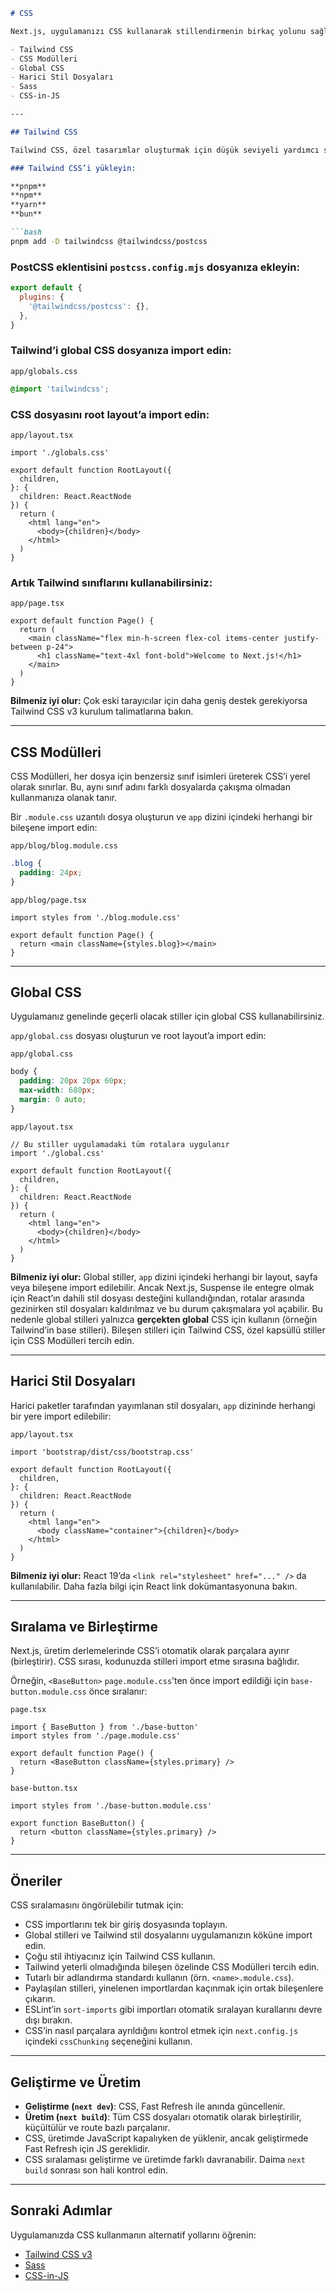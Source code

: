 ````markdown
# CSS

Next.js, uygulamanızı CSS kullanarak stillendirmenin birkaç yolunu sağlar:

- Tailwind CSS  
- CSS Modülleri  
- Global CSS  
- Harici Stil Dosyaları  
- Sass  
- CSS-in-JS  

---

## Tailwind CSS

Tailwind CSS, özel tasarımlar oluşturmak için düşük seviyeli yardımcı sınıflar sağlayan bir utility-first CSS framework’üdür.

### Tailwind CSS’i yükleyin:

**pnpm**  
**npm**  
**yarn**  
**bun**

```bash
pnpm add -D tailwindcss @tailwindcss/postcss
````

### PostCSS eklentisini `postcss.config.mjs` dosyanıza ekleyin:

```js
export default {
  plugins: {
    '@tailwindcss/postcss': {},
  },
}
```

### Tailwind’i global CSS dosyanıza import edin:

`app/globals.css`

```css
@import 'tailwindcss';
```

### CSS dosyasını root layout’a import edin:

`app/layout.tsx`

```tsx
import './globals.css'
 
export default function RootLayout({
  children,
}: {
  children: React.ReactNode
}) {
  return (
    <html lang="en">
      <body>{children}</body>
    </html>
  )
}
```

### Artık Tailwind sınıflarını kullanabilirsiniz:

`app/page.tsx`

```tsx
export default function Page() {
  return (
    <main className="flex min-h-screen flex-col items-center justify-between p-24">
      <h1 className="text-4xl font-bold">Welcome to Next.js!</h1>
    </main>
  )
}
```

**Bilmeniz iyi olur:** Çok eski tarayıcılar için daha geniş destek gerekiyorsa Tailwind CSS v3 kurulum talimatlarına bakın.

---

## CSS Modülleri

CSS Modülleri, her dosya için benzersiz sınıf isimleri üreterek CSS’i yerel olarak sınırlar. Bu, aynı sınıf adını farklı dosyalarda çakışma olmadan kullanmanıza olanak tanır.

Bir `.module.css` uzantılı dosya oluşturun ve `app` dizini içindeki herhangi bir bileşene import edin:

`app/blog/blog.module.css`

```css
.blog {
  padding: 24px;
}
```

`app/blog/page.tsx`

```tsx
import styles from './blog.module.css'
 
export default function Page() {
  return <main className={styles.blog}></main>
}
```

---

## Global CSS

Uygulamanız genelinde geçerli olacak stiller için global CSS kullanabilirsiniz.

`app/global.css` dosyası oluşturun ve root layout’a import edin:

`app/global.css`

```css
body {
  padding: 20px 20px 60px;
  max-width: 680px;
  margin: 0 auto;
}
```

`app/layout.tsx`

```tsx
// Bu stiller uygulamadaki tüm rotalara uygulanır
import './global.css'
 
export default function RootLayout({
  children,
}: {
  children: React.ReactNode
}) {
  return (
    <html lang="en">
      <body>{children}</body>
    </html>
  )
}
```

**Bilmeniz iyi olur:** Global stiller, `app` dizini içindeki herhangi bir layout, sayfa veya bileşene import edilebilir. Ancak Next.js, Suspense ile entegre olmak için React’ın dahili stil dosyası desteğini kullandığından, rotalar arasında gezinirken stil dosyaları kaldırılmaz ve bu durum çakışmalara yol açabilir.
Bu nedenle global stilleri yalnızca **gerçekten global** CSS için kullanın (örneğin Tailwind’in base stilleri).
Bileşen stilleri için Tailwind CSS, özel kapsüllü stiller için CSS Modülleri tercih edin.

---

## Harici Stil Dosyaları

Harici paketler tarafından yayımlanan stil dosyaları, `app` dizininde herhangi bir yere import edilebilir:

`app/layout.tsx`

```tsx
import 'bootstrap/dist/css/bootstrap.css'
 
export default function RootLayout({
  children,
}: {
  children: React.ReactNode
}) {
  return (
    <html lang="en">
      <body className="container">{children}</body>
    </html>
  )
}
```

**Bilmeniz iyi olur:** React 19’da `<link rel="stylesheet" href="..." />` da kullanılabilir. Daha fazla bilgi için React link dokümantasyonuna bakın.

---

## Sıralama ve Birleştirme

Next.js, üretim derlemelerinde CSS’i otomatik olarak parçalara ayırır (birleştirir). CSS sırası, kodunuzda stilleri import etme sırasına bağlıdır.

Örneğin, `<BaseButton>` `page.module.css`’ten önce import edildiği için `base-button.module.css` önce sıralanır:

`page.tsx`

```tsx
import { BaseButton } from './base-button'
import styles from './page.module.css'
 
export default function Page() {
  return <BaseButton className={styles.primary} />
}
```

`base-button.tsx`

```tsx
import styles from './base-button.module.css'
 
export function BaseButton() {
  return <button className={styles.primary} />
}
```

---

## Öneriler

CSS sıralamasını öngörülebilir tutmak için:

* CSS importlarını tek bir giriş dosyasında toplayın.
* Global stilleri ve Tailwind stil dosyalarını uygulamanızın köküne import edin.
* Çoğu stil ihtiyacınız için Tailwind CSS kullanın.
* Tailwind yeterli olmadığında bileşen özelinde CSS Modülleri tercih edin.
* Tutarlı bir adlandırma standardı kullanın (örn. `<name>.module.css`).
* Paylaşılan stilleri, yinelenen importlardan kaçınmak için ortak bileşenlere çıkarın.
* ESLint’in `sort-imports` gibi importları otomatik sıralayan kurallarını devre dışı bırakın.
* CSS’in nasıl parçalara ayrıldığını kontrol etmek için `next.config.js` içindeki `cssChunking` seçeneğini kullanın.

---

## Geliştirme ve Üretim

* **Geliştirme (`next dev`)**: CSS, Fast Refresh ile anında güncellenir.
* **Üretim (`next build`)**: Tüm CSS dosyaları otomatik olarak birleştirilir, küçültülür ve route bazlı parçalanır.
* CSS, üretimde JavaScript kapalıyken de yüklenir, ancak geliştirmede Fast Refresh için JS gereklidir.
* CSS sıralaması geliştirme ve üretimde farklı davranabilir. Daima `next build` sonrası son hali kontrol edin.

---

## Sonraki Adımlar

Uygulamanızda CSS kullanmanın alternatif yollarını öğrenin:

* [Tailwind CSS v3](#)
* [Sass](#)
* [CSS-in-JS](#)


